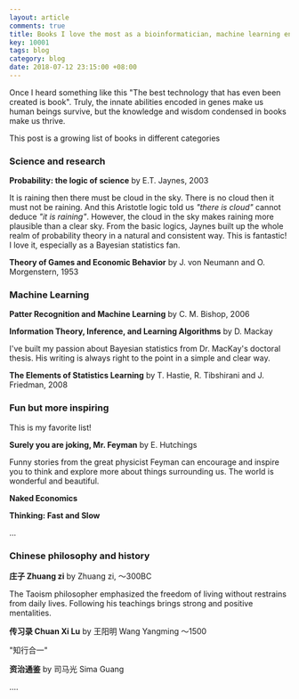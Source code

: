 ```yaml
---
layout: article
comments: true
title: Books I love the most as a bioinformatician, machine learning enthusiast and father 
key: 10001
tags: blog
category: blog
date: 2018-07-12 23:15:00 +08:00
---
```

Once I heard something like this "The best technology that has even been created is book". Truly, the innate abilities encoded in genes make us human beings survive, but the knowledge and wisdom condensed in books make us thrive. 

This post is a growing list of books in different categories

<!--more-->

### Science and research

**Probability: the logic of science** by E.T. Jaynes, 2003

It is raining then there must be cloud in the sky. There is no cloud then it must not be raining. 
And this Aristotle logic told us *"there is cloud"* cannot deduce *"it is raining"*. However, the cloud in the sky makes raining more plausible than a clear sky. 
From the basic logics, Jaynes built up the whole realm of probability theory in a natural and consistent way. This is fantastic! I love it, especially as a Bayesian statistics fan.

**Theory of Games and Economic Behavior** by J. von Neumann and O. Morgenstern, 1953

### Machine Learning

**Patter Recognition and Machine Learning** by C. M. Bishop, 2006

**Information Theory, Inference, and Learning Algorithms** by D. Mackay

I've built my passion about Bayesian statistics from Dr. MacKay's doctoral thesis. His writing is always right to the point in a simple and clear way.

**The Elements of Statistics Learning** by T. Hastie, R. Tibshirani and J. Friedman, 2008

### Fun but more inspiring
This is my favorite list!

**Surely you are joking, Mr. Feyman** by E. Hutchings

Funny stories from the great physicist Feyman can encourage and inspire you to think and explore more about things surrounding us. The world is wonderful and beautiful.

**Naked Economics**

**Thinking: Fast and Slow**

...
### Chinese philosophy and history

**庄子 Zhuang zi** by Zhuang zi, ～300BC

The Taoism philosopher emphasized the freedom of living without restrains from daily lives. Following his teachings brings strong and positive mentalities.

**传习录 Chuan Xi Lu** by 王阳明 Wang Yangming ～1500

"知行合一"

**资治通鉴** by 司马光 Sima Guang

....
